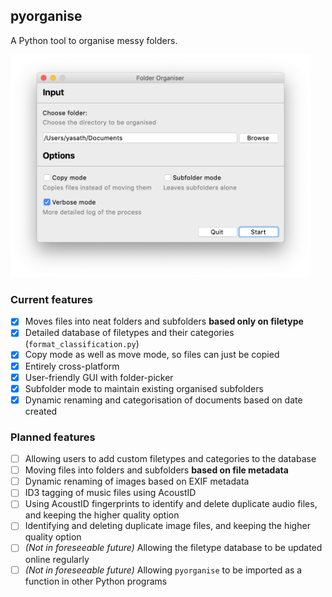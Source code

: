 ## pyorganise
A Python tool to organise messy folders.

<img src="https://raw.githubusercontent.com/yasath/pyorganise/master/images/mac_ui.png" alt="Screenshot of program's UI on macOS" width="480"/>

### Current features
- [x] Moves files into neat folders and subfolders **based only on filetype**
- [x] Detailed database of filetypes and their categories (`format_classification.py`)
- [x] Copy mode as well as move mode, so files can just be copied
- [x] Entirely cross-platform
- [x] User-friendly GUI with folder-picker
- [x] Subfolder mode to maintain existing organised subfolders
- [x] Dynamic renaming and categorisation of documents based on date created

### Planned features
- [ ] Allowing users to add custom filetypes and categories to the database
- [ ] Moving files into folders and subfolders **based on file metadata**
- [ ] Dynamic renaming of images based on EXIF metadata
- [ ] ID3 tagging of music files using AcoustID
- [ ] Using AcoustID fingerprints to identify and delete duplicate audio files, and keeping the higher quality option
- [ ] Identifying and deleting duplicate image files, and keeping the higher quality option
- [ ] *(Not in foreseeable future)* Allowing the filetype database to be updated online regularly
- [ ] *(Not in foreseeable future)* Allowing `pyorganise` to be imported as a function in other Python programs

